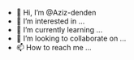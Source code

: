 - 👋 Hi, I’m @Aziz-denden
- 👀 I’m interested in ...
- 🌱 I’m currently learning ...
- 💞️ I’m looking to collaborate on ...
- 📫 How to reach me ...

<!---
Aziz-denden/Aziz-denden is a ✨ special ✨ repository because its `README.md` (this file) appears on your GitHub profile.
You can click the Preview link to take a look at your changes.
--->
